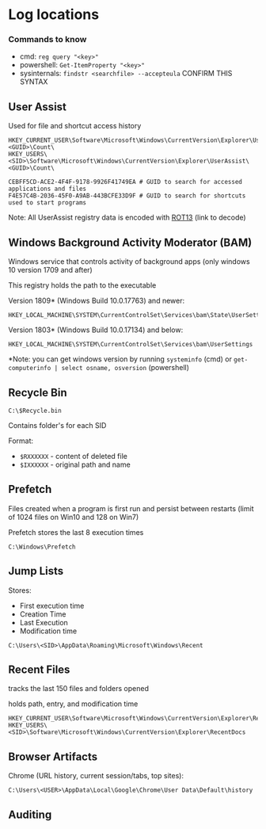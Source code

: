 # Log locations
### Commands to know
- cmd: `reg query "<key>"`
- powershell: `Get-ItemProperty "<key>"`
- sysinternals: `findstr <searchfile> --accepteula` CONFIRM THIS SYNTAX

## User Assist
Used for file and shortcut access history
```
HKEY_CURRENT_USER\Software\Microsoft\Windows\CurrentVersion\Explorer\UserAssist\<GUID>\Count\
HKEY_USERS\<SID>\Software\Microsoft\Windows\CurrentVersion\Explorer\UserAssist\<GUID>\Count\
```
```
CEBFF5CD-ACE2-4F4F-9178-9926F41749EA # GUID to search for accessed applications and files
F4E57C4B-2036-45F0-A9AB-443BCFE33D9F # GUID to search for shortcuts used to start programs
```
Note: All UserAssist registry data is encoded with [ROT13](https://rot13.com/) (link to decode)

## Windows Background Activity Moderator (BAM)
Windows service that controls activity of background apps (only windows 10 version 1709 and after)

This registry holds the path to the executable

Version 1809* (Windows Build 10.0.17763) and newer:
```
HKEY_LOCAL_MACHINE\SYSTEM\CurrentControlSet\Services\bam\State\UserSettings
```

Version 1803* (Windows Build 10.0.17134) and below:
```
HKEY_LOCAL_MACHINE\SYSTEM\CurrentControlSet\Services\bam\UserSettings
```

*Note: you can get windows version by running `systeminfo` (cmd) or `get-computerinfo | select osname, osversion` (powershell)

## Recycle Bin

```
C:\$Recycle.bin
```

Contains folder's for each SID

Format:
- `$RXXXXXX` - content of deleted file
- `$IXXXXXX` - original path and name

## Prefetch
Files created when a program is first run and persist between restarts (limit of 1024 files on Win10 and 128 on Win7)

Prefetch stores the last 8 execution times
```
C:\Windows\Prefetch
```

## Jump Lists
Stores:
- First execution time
- Creation Time
- Last Execution
- Modification time

```
C:\Users\<SID>\AppData\Roaming\Microsoft\Windows\Recent
```
## Recent Files
tracks the last 150 files and folders opened

holds path, entry, and modification time
```
HKEY_CURRENT_USER\Software\Microsoft\Windows\CurrentVersion\Explorer\RecentDocs
HKEY_USERS\<SID>\Software\Microsoft\Windows\CurrentVersion\Explorer\RecentDocs
```

## Browser Artifacts

Chrome (URL history, current session/tabs, top sites):
```
C:\Users\<USER>\AppData\Local\Google\Chrome\User Data\Default\history
```

## Auditing


